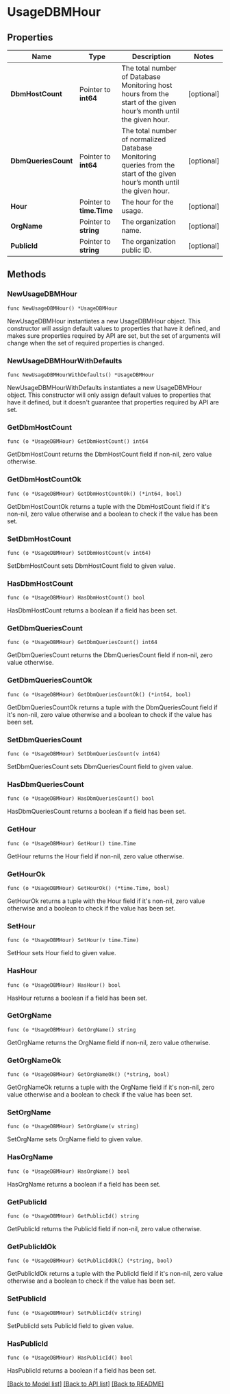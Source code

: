 # UsageDBMHour

## Properties

| Name                | Type                     | Description                                                                                                               | Notes      |
| ------------------- | ------------------------ | ------------------------------------------------------------------------------------------------------------------------- | ---------- |
| **DbmHostCount**    | Pointer to **int64**     | The total number of Database Monitoring host hours from the start of the given hour’s month until the given hour.         | [optional] |
| **DbmQueriesCount** | Pointer to **int64**     | The total number of normalized Database Monitoring queries from the start of the given hour’s month until the given hour. | [optional] |
| **Hour**            | Pointer to **time.Time** | The hour for the usage.                                                                                                   | [optional] |
| **OrgName**         | Pointer to **string**    | The organization name.                                                                                                    | [optional] |
| **PublicId**        | Pointer to **string**    | The organization public ID.                                                                                               | [optional] |

## Methods

### NewUsageDBMHour

`func NewUsageDBMHour() *UsageDBMHour`

NewUsageDBMHour instantiates a new UsageDBMHour object.
This constructor will assign default values to properties that have it defined,
and makes sure properties required by API are set, but the set of arguments
will change when the set of required properties is changed.

### NewUsageDBMHourWithDefaults

`func NewUsageDBMHourWithDefaults() *UsageDBMHour`

NewUsageDBMHourWithDefaults instantiates a new UsageDBMHour object.
This constructor will only assign default values to properties that have it defined,
but it doesn't guarantee that properties required by API are set.

### GetDbmHostCount

`func (o *UsageDBMHour) GetDbmHostCount() int64`

GetDbmHostCount returns the DbmHostCount field if non-nil, zero value otherwise.

### GetDbmHostCountOk

`func (o *UsageDBMHour) GetDbmHostCountOk() (*int64, bool)`

GetDbmHostCountOk returns a tuple with the DbmHostCount field if it's non-nil, zero value otherwise
and a boolean to check if the value has been set.

### SetDbmHostCount

`func (o *UsageDBMHour) SetDbmHostCount(v int64)`

SetDbmHostCount sets DbmHostCount field to given value.

### HasDbmHostCount

`func (o *UsageDBMHour) HasDbmHostCount() bool`

HasDbmHostCount returns a boolean if a field has been set.

### GetDbmQueriesCount

`func (o *UsageDBMHour) GetDbmQueriesCount() int64`

GetDbmQueriesCount returns the DbmQueriesCount field if non-nil, zero value otherwise.

### GetDbmQueriesCountOk

`func (o *UsageDBMHour) GetDbmQueriesCountOk() (*int64, bool)`

GetDbmQueriesCountOk returns a tuple with the DbmQueriesCount field if it's non-nil, zero value otherwise
and a boolean to check if the value has been set.

### SetDbmQueriesCount

`func (o *UsageDBMHour) SetDbmQueriesCount(v int64)`

SetDbmQueriesCount sets DbmQueriesCount field to given value.

### HasDbmQueriesCount

`func (o *UsageDBMHour) HasDbmQueriesCount() bool`

HasDbmQueriesCount returns a boolean if a field has been set.

### GetHour

`func (o *UsageDBMHour) GetHour() time.Time`

GetHour returns the Hour field if non-nil, zero value otherwise.

### GetHourOk

`func (o *UsageDBMHour) GetHourOk() (*time.Time, bool)`

GetHourOk returns a tuple with the Hour field if it's non-nil, zero value otherwise
and a boolean to check if the value has been set.

### SetHour

`func (o *UsageDBMHour) SetHour(v time.Time)`

SetHour sets Hour field to given value.

### HasHour

`func (o *UsageDBMHour) HasHour() bool`

HasHour returns a boolean if a field has been set.

### GetOrgName

`func (o *UsageDBMHour) GetOrgName() string`

GetOrgName returns the OrgName field if non-nil, zero value otherwise.

### GetOrgNameOk

`func (o *UsageDBMHour) GetOrgNameOk() (*string, bool)`

GetOrgNameOk returns a tuple with the OrgName field if it's non-nil, zero value otherwise
and a boolean to check if the value has been set.

### SetOrgName

`func (o *UsageDBMHour) SetOrgName(v string)`

SetOrgName sets OrgName field to given value.

### HasOrgName

`func (o *UsageDBMHour) HasOrgName() bool`

HasOrgName returns a boolean if a field has been set.

### GetPublicId

`func (o *UsageDBMHour) GetPublicId() string`

GetPublicId returns the PublicId field if non-nil, zero value otherwise.

### GetPublicIdOk

`func (o *UsageDBMHour) GetPublicIdOk() (*string, bool)`

GetPublicIdOk returns a tuple with the PublicId field if it's non-nil, zero value otherwise
and a boolean to check if the value has been set.

### SetPublicId

`func (o *UsageDBMHour) SetPublicId(v string)`

SetPublicId sets PublicId field to given value.

### HasPublicId

`func (o *UsageDBMHour) HasPublicId() bool`

HasPublicId returns a boolean if a field has been set.

[[Back to Model list]](../README.md#documentation-for-models) [[Back to API list]](../README.md#documentation-for-api-endpoints) [[Back to README]](../README.md)
